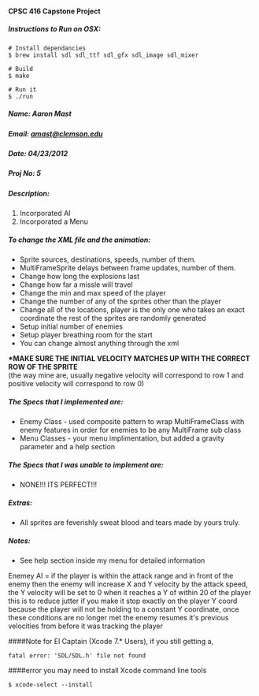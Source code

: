 #### CPSC 416 Capstone Project  
##### Instructions to Run on OSX:  

```
# Install dependancies
$ brew install sdl sdl_ttf sdl_gfx sdl_image sdl_mixer

# Build
$ make

# Run it
$ ./run
```

##### Name: Aaron Mast
##### Email: amast@clemson.edu</h4>
##### Date: 04/23/2012
##### Proj No: 5

##### Description:
1. Incorporated AI
2. Incorporated a Menu

##### To change the XML file and the animation:  
* Sprite sources, destinations, speeds, number of them.  
* MultiFrameSprite delays between frame updates, number of them.  
* Change how long the explosions last  
* Change how far a missle will travel  
* Change the min and max speed of the player  
* Change the number of any of the sprites other than the player  
* Change all of the locations, player is the only one who takes an exact coordinate the rest of the sprites are randomly generated  
* Setup initial number of enemies  
* Setup player breathing room for the start  
* You can change almost anything through the xml  


**\*MAKE SURE THE INITIAL VELOCITY MATCHES UP WITH THE CORRECT ROW OF THE SPRITE**  
(the way mine are, usually negative velocity will correspond to row 1 and positive velocity will correspond to row 0)

##### The Specs that I implemented are: 
* Enemy Class - used composite pattern to wrap MultiFrameClass with enemy features in order for enemies to be any MultiFrame sub class  
* Menu Classes - your menu implimentation, but added a gravity parameter and a help section  

##### The Specs that I was unable to implement are:  
* NONE!!! ITS PERFECT!!!  

##### Extras:  
* All sprites are feverishly sweat blood and tears made by yours truly.  

##### Notes:  
* See help section inside my menu for detailed information  

Enemey AI = if the player is within the attack range and in front of the enemy then the enemy will increase X and Y velocity by the attack speed, the Y velocity will be set to 0 when it reaches a Y of within 20 of the player
this is to reduce jutter if you make it stop exactly on the player Y coord because the player will not be holding to a constant Y coordinate, once these conditions are no longer met the enemy resumes it's previous velocities from before it was tracking the player  


####Note for El Captain (Xcode 7.* Users), if you still getting a,  

```fatal error: 'SDL/SDL.h' file not found```

####error you may need to install Xcode command line tools  

```$ xcode-select --install```
